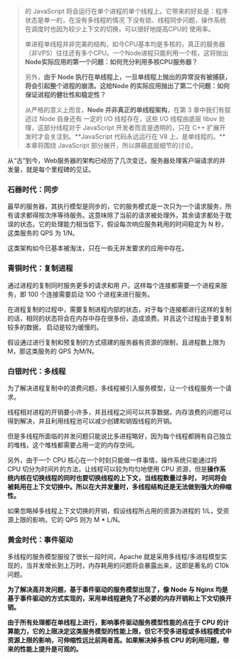 > 的 JavaScript 将会运行在单个进程的单个线程上。它带来的好处是：程序状态是单一的，在没有多线程的情况 下没有锁、线程同步问题，操作系统在调度时也因为较少上下文的切换，可以很好地提高CPU的 使用率。
>
> 单进程单线程并非完美的结构，如今CPU基本均是多核的，真正的服务器（非VPS）往往还有多个CPU。一个Node进程只能利用一个核，这将抛出**Node实际应用的第一个问题：如何充分利用多核CPU服务器？**
>
> 另外，**由于 Node 执行在单线程上，一旦单线程上抛出的异常没有被捕获，将会引起整个进程的崩溃。这给Node 的实际应用抛出了第二个问题：如何保证进程的健壮性和稳定性？** 
>
> 从严格的意义上而言，**Node 并非真正的单线程架构**，在第 3 章中我们有叙述过 Node 自身还有 一定的 I/O 线程存在，这些 I/O 线程由底层 libuv 处理，这部分线程对于 JavaScript 开发者而言是透明的，只在 C++ 扩展开发时才会关注到。**JavaScript 代码永远运行在 V8 上，是单线程的。**本章将围绕 JavaScript 部分展开，所以屏蔽底层细节的讨论。

从“古”到今，Web服务器的架构已经历了几次变迁。服务器处理客户端请求的并发量，就是每个里程碑的见证。

### 石器时代：同步

最早的服务器，其执行模型是同步的，它的服务模式是一次只为一个请求服务，所有请求都得按次序等待服务。这意味除了当前的请求被处理外，其余请求都处于耽误的状态。它的处理能力相当低下，假设每次响应服务耗用的时间稳定为 N 秒，这类服务的 QPS 为 1/N。

这类架构如今已基本被淘汰，只在一些无并发要求的应用中存在。

### 青铜时代：复制进程

通过进程的复制同时服务更多的请求和用 户。这样每个连接都需要一个进程来服务，即 100 个连接需要启动 100 个进程来进行服务。

在进程复制的过程中，需要复制进程内部的状态，对于每个连接都进行这样的复制的话，相同的状态将会在内存中存在很多份，造成浪费。并且这个过程由于要复制较多的数据， 启动是较为缓慢的。

假设通过进行复制和预复制的方式搭建的服务器有资源的限制，且进程数上限为 M，那这类服务的 QPS 为M/N。

### 白银时代：多线程

为了解决进程复制中的浪费问题，多线程被引入服务模型，让一个线程服务一个请求。

线程相对进程的开销要小许多，并且线程之间可以共享数据，内存浪费的问题可以得到解决，并且利用线程池可以减少创建和销毁线程的开销。

但是多线程所面临的并发问题只能说比多进程略好，因为每个线程都拥有自己独立的堆栈，这个堆栈都需要占用一定的内存空间。

另外，由于一个 CPU 核心在一个时刻只能做一件事情，操作系统只能通过将 CPU 切分为时间片的方法，让线程可以较为均匀地使用 CPU 资源，但是**操作系统内核在切换线程的同时也要切换线程的上下文，当线程数量过多时， 时间将会被耗用在上下文切换中。所以在大并发量时，多线程结构还是无法做到强大的伸缩性。**

如果忽略掉多线程上下文切换的开销，假设线程所占用的资源为进程的 1/L，受资源上限的影响，它的 QPS 则为 M * L/N。

### 黄金时代：事件驱动

多线程的服务模型服役了很长一段时间，Apache 就是采用多线程/多进程模型实现的，当并发增长到上万时，内存耗用的问题将会暴露出来，这即是著名的 C10k 问题。

**为了解决高并发问题，基于事件驱动的服务模型出现了，像 Node 与 Nginx 均是基于事件驱动的方式实现的，采用单线程避免了不必要的内存开销和上下文切换开销。**

**由于所有处理都在单线程上进行，影响事件驱动服务模型性能的点在于 CPU 的计算能力，它的上限决定这类服务模型的性能上限，但它不受多进程或多线程模式中资源上限的影响，可伸缩性远比前两者高。如果解决掉多核 CPU 的利用问题，带来的性能上提升是可观的。**

